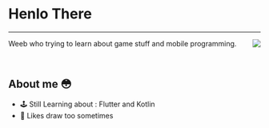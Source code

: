 # Henlo There 
----
Weeb who trying to learn about game stuff and mobile programming.
<img align='right' src="https://lanyard.cnrad.dev/api/302122399409766401">

&nbsp;
&nbsp;
&nbsp;

## About me 😳

- 🕹 Still Learning about : Flutter and Kotlin
- 🎨 Likes draw too sometimes

